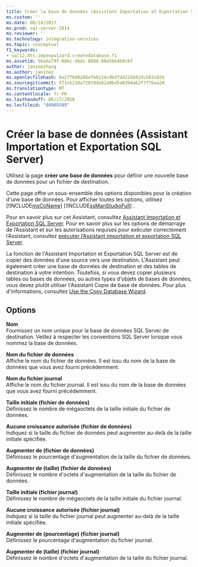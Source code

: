 ```yaml
---
title: Créer la base de données (Assistant Importation et Exportation SQL Server) | Microsoft Docs
ms.custom: ''
ms.date: 06/14/2017
ms.prod: sql-server-2014
ms.reviewer: ''
ms.technology: integration-services
ms.topic: conceptual
f1_keywords:
- sql12.dts.impexpwizard.createdatabase.f1
ms.assetid: 56a8a79f-086c-4bdc-8888-0045bb4b0cbf
author: janinezhang
ms.author: janinez
ms.openlocfilehash: 8a2776d0288ef66214c9bdfd4218b924cb83c02b
ms.sourcegitcommit: f71e523da72019de81a8bd5a0394a62f7f76ea20
ms.translationtype: MT
ms.contentlocale: fr-FR
ms.lasthandoff: 06/17/2020
ms.locfileid: "84965599"
---
```

# <a name="create-database-sql-server-import-and-export-wizard"></a>Créer la base de données (Assistant Importation et Exportation SQL Server)
  Utilisez la page **créer une base de données** pour définir une nouvelle base de données pour un fichier de destination.  
  
 Cette page offre un sous-ensemble des options disponibles pour la création d'une base de données. Pour afficher toutes les options, utilisez [!INCLUDE[msCoName](../../includes/msconame-md.md)] [!INCLUDE[ssManStudioFull](../../includes/ssmanstudiofull-md.md)] .  
  
 Pour en savoir plus sur cet Assistant, consultez [Assistant Importation et Exportation SQL Server](import-and-export-data-with-the-sql-server-import-and-export-wizard.md). Pour en savoir plus sur les options de démarrage de l’Assistant et sur les autorisations requises pour exécuter correctement l’Assistant, consultez [exécuter l’Assistant importation et exportation SQL Server](start-the-sql-server-import-and-export-wizard.md).  
  
 La fonction de l'Assistant Importation et Exportation SQL Server est de copier des données d'une source vers une destination. L'Assistant peut également créer une base de données de destination et des tables de destination à votre intention. Toutefois, si vous devez copier plusieurs tables ou bases de données, ou autres types d'objets de bases de données, vous devez plutôt utiliser l'Assistant Copie de base de données. Pour plus d'informations, consultez [Use the Copy Database Wizard](../../relational-databases/databases/use-the-copy-database-wizard.md).  
  
## <a name="options"></a>Options  
 **Nom**  
 Fournissez un nom unique pour la base de données SQL Server de destination. Veillez à respecter les conventions SQL Server lorsque vous nommez la base de données.  
  
 **Nom du fichier de données**  
 Affiche le nom du fichier de données. Il est issu du nom de la base de données que vous avez fourni précédemment.  
  
 **Nom du fichier journal**  
 Affiche le nom du fichier journal. Il est issu du nom de la base de données que vous avez fourni précédemment.  
  
 **Taille initiale (fichier de données)**  
 Définissez le nombre de mégaoctets de la taille initiale du fichier de données.  
  
 **Aucune croissance autorisée (fichier de données)**  
 Indiquez si la taille du fichier de données peut augmenter au-delà de la taille initiale spécifiée.  
  
 **Augmenter de (fichier de données)**  
 Définissez le pourcentage d'augmentation de la taille du fichier de données.  
  
 **Augmenter de (taille) (fichier de données)**  
 Définissez le nombre d'octets d'augmentation de la taille du fichier de données.  
  
 **Taille initiale (fichier journal)**  
 Définissez le nombre de mégaoctets de la taille initiale du fichier journal.  
  
 **Aucune croissance autorisée (fichier journal)**  
 Indiquez si la taille du fichier journal peut augmenter au-delà de la taille initiale spécifiée.  
  
 **Augmenter de (pourcentage) (fichier journal)**  
 Définissez le pourcentage d'augmentation du fichier journal.  
  
 **Augmenter de (taille) (fichier journal)**  
 Définissez le nombre d'octets d'augmentation de la taille du fichier journal.  
  
  
